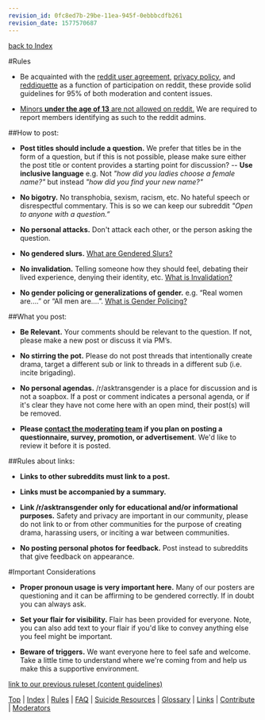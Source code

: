 ```yaml
---
revision_id: 0fc8ed7b-29be-11ea-945f-0ebbbcdfb261
revision_date: 1577570687
---
```


[back to Index](/r/asktransgender/wiki/index)

#Rules

* Be acquainted with the [reddit user agreement](/help/useragreement), [privacy policy](/help/privacypolicy), and [reddiquette](/help/reddiquette) as a function of participation on reddit, these provide solid guidelines for 95% of both moderation and content issues.

* [Minors **under the age of 13** are not allowed on reddit.](/wiki/privacypolicy#wiki_children_under_13) We are required to report members identifying as such to the reddit admins.

##How to post:

* **Post titles should include a question.** 
We prefer that titles be in the form of a question, but if this is not possible, please make sure either the post title or content provides a starting point for discussion? -- **Use inclusive language** e.g. Not *"how did you ladies choose a female name?"* but instead *"how did you find your new name?"*

* **No bigotry.** No transphobia, sexism, racism, etc. No hateful speech or disrespectful commentary. This is so we can keep our subreddit *"Open to anyone with a question.”*

* **No personal attacks.** Don't attack each other, or the person asking the question. 

* **No gendered slurs.** [What are Gendered Slurs?](/r/asktransgender/wiki/genderedslurs)

* **No invalidation.** Telling someone how they should feel, debating their lived experience, denying their identity, etc. [What is Invalidation?](/r/asktransgender/wiki/invalidation)

* **No gender policing or generalizations of gender.** e.g. “Real women are....” or  “All men are....”. [What is Gender Policing?](/r/asktransgender/wiki/genderpolicing)

##What you post:

* **Be Relevant.** Your comments should be relevant to the question. If not, please make a new post or discuss it via PM’s.

* **No stirring the pot.** Please do not post threads that intentionally create drama, target a different sub or link to threads in a different sub (i.e. incite brigading).

* **No personal agendas.** /r/asktransgender is a place for discussion and is not a soapbox. If a post or comment indicates a personal agenda, or if it's clear they have not come here with an open mind, their post(s) will be removed.

* **Please [contact the moderating team](http://www.reddit.com/message/compose?to=%2Fr%2Fasktransgender) if you plan on posting a questionnaire, survey, promotion, or advertisement**. We'd like to review it before it is posted.

##Rules about links:

* **Links to other subreddits must link to a post.**

* **Links must be accompanied by a summary.**

* **Link /r/asktransgender only for educational and/or informational purposes.** Safety and privacy are important in our community, please do not link to or from other communities for the purpose of creating drama, harassing users, or inciting a war between communities.

* **No posting personal photos for feedback.**  Post instead to subreddits that give feedback on appearance. 

#Important Considerations

* **Proper pronoun usage is very important here.** Many of our posters are questioning and it can be affirming to be gendered correctly. If in doubt you can always ask.

* **Set your flair for visibility.** Flair has been provided for everyone. Note, you can also add text to your flair if you'd like to convey anything else you feel might be important.

* **Beware of triggers.**  We want everyone here to feel safe and welcome. Take a little time to understand where we're coming from and help us make this a supportive environment.

[link to our previous ruleset (content guidelines)](/r/asktransgender/wiki/content)
 
[Top](/r/asktransgender/wiki/rules) | 
[Index](/r/asktransgender/wiki/index) |
[Rules](/r/asktransgender/wiki/rules) | 
[FAQ](/r/asktransgender/wiki/faq) | 
[Suicide Resources](/r/asktransgender/wiki/suicide_resources) |
[Glossary](/r/asktransgender/wiki/glossary) | 
[Links](/r/asktransgender/wiki/linked) | 
[Contribute](/r/asktransgender/wiki/contribute) | 
[Moderators](/message/compose?to=%2Fr%2Fasktransgender)